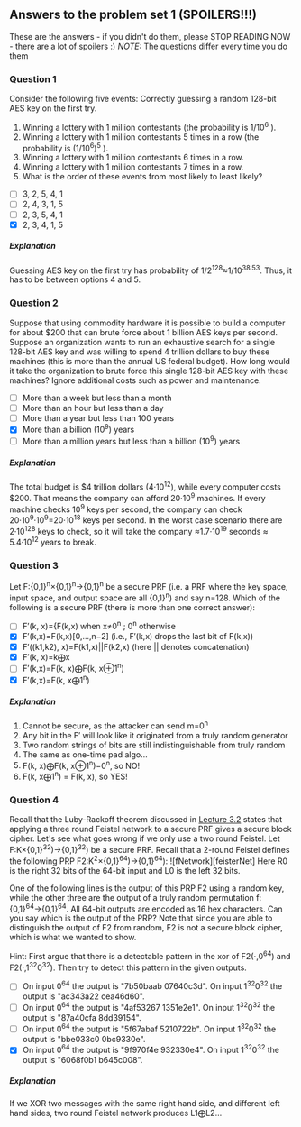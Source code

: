 ## Answers to the problem set 1 (SPOILERS!!!)

These are the answers - if you didn't do them, please STOP READING NOW - there are a lot of spoilers :)
*NOTE:* The questions differ every time you do them

### Question 1
Consider the following five events:
Correctly guessing a random 128-bit AES key on the first try.
1. Winning a lottery with 1 million contestants (the probability is 1/10<sup>6</sup> ).
2. Winning a lottery with 1 million contestants 5 times in a row (the probability is (1/10<sup>6</sup>)<sup>5</sup> ).
3. Winning a lottery with 1 million contestants 6 times in a row.
4. Winning a lottery with 1 million contestants 7 times in a row.
5. What is the order of these events from most likely to least likely?
- [ ] 3, 2, 5, 4, 1			
- [ ] 2, 4, 3, 1, 5			
- [ ] 2, 3, 5, 4, 1
- [X] 2, 3, 4, 1, 5

##### Explanation
Guessing AES key on the first try has probability of 1/2<sup>128</sup>≈1/10<sup>38.53</sup>. Thus, it has to be between options 4 and 5.

### Question 2
Suppose that using commodity hardware it is possible to build a computer for about $200 that can brute force about 1 billion AES keys per second. Suppose an organization wants to run an exhaustive search for a single 128-bit AES key and was willing to spend 4 trillion dollars to buy these machines (this is more than the annual US federal budget). How long would it take the organization to brute force this single 128-bit AES key with these machines? Ignore additional costs such as power and maintenance.
- [ ] More than a week but less than a month
- [ ] More than an hour but less than a day
- [ ] More than a year but less than 100 years
- [X] More than a billion (10<sup>9</sup>) years
- [ ] More than a million years but less than a billion (10<sup>9</sup>) years
 
##### Explanation
The total budget is $4 trillion dollars (4·10<sup>12</sup>), while every computer costs $200. That means the company can afford 20·10<sup>9</sup> machines. If every machine checks 10<sup>9</sup> keys per second, the company can check 20·10<sup>9</sup>·10<sup>9</sup>=20·10<sup>18</sup> keys per second. In the worst case scenario there are 2·10<sup>128</sup> keys to check, so it will take the company ≈1.7·10<sup>19</sup> seconds ≈ 5.4·10<sup>12</sup> years to break.

### Question 3
Let F:{0,1}<sup>n</sup>×{0,1}<sup>n</sup>→{0,1}<sup>n</sup> be a secure PRF (i.e. a PRF where the key space, input space, and output space are all {0,1}<sup>n</sup>) and say n=128. Which of the following is a secure PRF (there is more than one correct answer):
- [ ] F′(k, x)={F(k,x) when x≠0<sup>n</sup> ; 0<sup>n</sup> otherwise
- [X] F′(k,x)=F(k,x)\[0,…,n−2\]     (i.e., F′(k,x) drops the last bit of F(k,x))
- [X] F′((k1,k2), x)=F(k1,x)||F(k2,x)    (here || denotes concatenation)
- [X] F′(k, x)=k⨁x
- [ ] F′(k,x)=F(k, x)⨁F(k, x⊕1<sup>n</sup>)
- [X] F′(k,x)=F(k, x⨁1<sup>n</sup>)

##### Explanation
1. Cannot be secure, as the attacker can send m=0<sup>n</sup>
2. Any bit in the F′ will look like it originated from a truly random generator
3. Two random strings of bits are still indistinguishable from truly random
4. The same as one-time pad algo...
5. F(k, x)⨁F(k, x⊕1<sup>n</sup>)=0<sup>n</sup>, so NO!
6. F(k, x⨁1<sup>n</sup>) = F(k, x), so YES!

### Question 4
Recall that the Luby-Rackoff theorem discussed in [Lecture 3.2](https://www.coursera.org/crypto/lecture/view?lecture_id=13) states that applying a three round Feistel network to a secure PRF gives a secure block cipher. Let's see what goes wrong if we only use a two round Feistel. Let F:K×{0,1}<sup>32</sup>)→{0,1}<sup>32</sup>) be a secure PRF. Recall that a 2-round Feistel defines the following PRP   F2:K<sup>2</sup>×{0,1}<sup>64</sup>)→{0,1}<sup>64</sup>): 
![fNetwork][feisterNet]
Here R0 is the right 32 bits of the 64-bit input and L0 is the left 32 bits. 

One of the following lines is the output of this PRP F2 using a random key, while the other three are the output of a truly random permutation f:{0,1}<sup>64</sup>→{0,1}<sup>64</sup>. All 64-bit outputs are encoded as 16 hex characters. Can you say which is the output of the PRP?   Note that since you are able to distinguish the output of F2 from random, F2 is not a secure block cipher, which is what we wanted to show. 

Hint: First argue that there is a detectable pattern in the xor of F2(⋅,0<sup>64</sup>) and F2(⋅,1<sup>32</sup>0<sup>32</sup>). Then try to detect this pattern in the given outputs.
- [ ] On input 0<sup>64</sup> the output is "7b50baab 07640c3d".    On input 1<sup>32</sup>0<sup>32</sup> the output is "ac343a22 cea46d60".
- [ ] On input 0<sup>64</sup> the output is "4af53267 1351e2e1".    On input 1<sup>32</sup>0<sup>32</sup> the output is "87a40cfa 8dd39154".
- [ ] On input 0<sup>64</sup> the output is "5f67abaf 5210722b".    On input 1<sup>32</sup>0<sup>32</sup> the output is "bbe033c0 0bc9330e".
- [X] On input 0<sup>64</sup> the output is "9f970f4e 932330e4".    On input 1<sup>32</sup>0<sup>32</sup> the output is "6068f0b1 b645c008".

##### Explanation
If we XOR two messages with the same right hand side, and different left hand sides, two round Feistel network produces L1⨁L2...

[feistelNet]: https://d396qusza40orc.cloudfront.net/crypto/images/Feistel.jpg "Feistel network block with 2 rounds"

